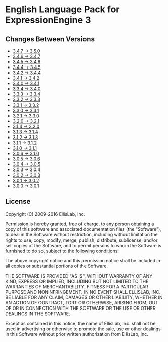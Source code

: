 English Language Pack for ExpressionEngine 3
============================================

Changes Between Versions
------------------------

- [3.4.7 → 3.5.0](https://github.com/EllisLab/EE-Language-English/compare/3.4.7...3.5.0)
- [3.4.6 → 3.4.7](https://github.com/EllisLab/EE-Language-English/compare/3.4.6...3.4.7)
- [3.4.5 → 3.4.6](https://github.com/EllisLab/EE-Language-English/compare/3.4.5...3.4.6)
- [3.4.4 → 3.4.5](https://github.com/EllisLab/EE-Language-English/compare/3.4.4...3.4.5)
- [3.4.2 → 3.4.4](https://github.com/EllisLab/EE-Language-English/compare/3.4.2...3.4.4)
- [3.4.1 → 3.4.2](https://github.com/EllisLab/EE-Language-English/compare/3.4.1...3.4.2)
- [3.4.0 → 3.4.1](https://github.com/EllisLab/EE-Language-English/compare/3.4.0...3.4.1)
- [3.3.4 → 3.4.0](https://github.com/EllisLab/EE-Language-English/compare/3.3.4...3.4.0)
- [3.3.3 → 3.3.4](https://github.com/EllisLab/EE-Language-English/compare/3.3.3...3.3.4)
- [3.3.2 → 3.3.3](https://github.com/EllisLab/EE-Language-English/compare/3.3.2...3.3.3)
- [3.3.1 → 3.3.2](https://github.com/EllisLab/EE-Language-English/compare/3.3.1...3.3.2)
- [3.3.0 → 3.3.1](https://github.com/EllisLab/EE-Language-English/compare/3.3.0...3.3.1)
- [3.2.1 → 3.3.0](https://github.com/EllisLab/EE-Language-English/compare/3.2.1...3.3.0)
- [3.2.0 → 3.2.1](https://github.com/EllisLab/EE-Language-English/compare/3.2.0...3.2.1)
- [3.1.4 → 3.2.0](https://github.com/EllisLab/EE-Language-English/compare/3.1.4...3.2.0)
- [3.1.3 → 3.1.4](https://github.com/EllisLab/EE-Language-English/compare/3.1.3...3.1.4)
- [3.1.2 → 3.1.3](https://github.com/EllisLab/EE-Language-English/compare/3.1.2...3.1.3)
- [3.1.1 → 3.1.2](https://github.com/EllisLab/EE-Language-English/compare/3.1.1...3.1.2)
- [3.1.0 → 3.1.1](https://github.com/EllisLab/EE-Language-English/compare/3.1.0...3.1.1)
- [3.0.6 → 3.1.0](https://github.com/EllisLab/EE-Language-English/compare/3.0.6...3.1.0)
- [3.0.5 → 3.0.6](https://github.com/EllisLab/EE-Language-English/compare/3.0.5...3.0.6)
- [3.0.4 → 3.0.5](https://github.com/EllisLab/EE-Language-English/compare/3.0.4...3.0.5)
- [3.0.3 → 3.0.4](https://github.com/EllisLab/EE-Language-English/compare/3.0.3...3.0.4)
- [3.0.2 → 3.0.3](https://github.com/EllisLab/EE-Language-English/compare/3.0.2...3.0.3)
- [3.0.1 → 3.0.2](https://github.com/EllisLab/EE-Language-English/compare/3.0.1...3.0.2)
- [3.0.0 → 3.0.1](https://github.com/EllisLab/EE-Language-English/compare/3.0.0...3.0.1)

License
-------

Copyright (C) 2009-2016 EllisLab, Inc.

Permission is hereby granted, free of charge, to any person obtaining a copy
of this software and associated documentation files (the "Software"), to deal
in the Software without restriction, including without limitation the rights
to use, copy, modify, merge, publish, distribute, sublicense, and/or sell
copies of the Software, and to permit persons to whom the Software is
furnished to do so, subject to the following conditions:

The above copyright notice and this permission notice shall be included in
all copies or substantial portions of the Software.

THE SOFTWARE IS PROVIDED "AS IS", WITHOUT WARRANTY OF ANY KIND, EXPRESS OR
IMPLIED, INCLUDING BUT NOT LIMITED TO THE WARRANTIES OF MERCHANTABILITY,
FITNESS FOR A PARTICULAR PURPOSE AND NONINFRINGEMENT. IN NO EVENT SHALL
ELLISLAB, INC. BE LIABLE FOR ANY CLAIM, DAMAGES OR OTHER LIABILITY, WHETHER
IN AN ACTION OF CONTRACT, TORT OR OTHERWISE, ARISING FROM, OUT OF OR IN
CONNECTION WITH THE SOFTWARE OR THE USE OR OTHER DEALINGS IN THE SOFTWARE.

Except as contained in this notice, the name of EllisLab, Inc. shall not be
used in advertising or otherwise to promote the sale, use or other dealings
in this Software without prior written authorization from EllisLab, Inc.
